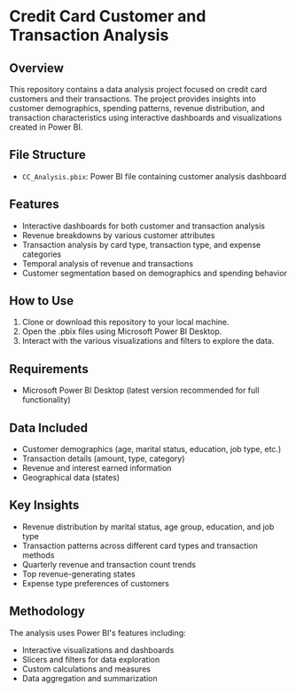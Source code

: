 # Credit Card Customer and Transaction Analysis

## Overview
This repository contains a data analysis project focused on credit card customers and their transactions. The project provides insights into customer demographics, spending patterns, revenue distribution, and transaction characteristics using interactive dashboards and visualizations created in Power BI.

## File Structure
- `CC_Analysis.pbix`: Power BI file containing customer analysis dashboard

## Features
- Interactive dashboards for both customer and transaction analysis
- Revenue breakdowns by various customer attributes
- Transaction analysis by card type, transaction type, and expense categories
- Temporal analysis of revenue and transactions
- Customer segmentation based on demographics and spending behavior

## How to Use
1. Clone or download this repository to your local machine.
2. Open the .pbix files using Microsoft Power BI Desktop.
3. Interact with the various visualizations and filters to explore the data.

## Requirements
- Microsoft Power BI Desktop (latest version recommended for full functionality)

## Data Included
- Customer demographics (age, marital status, education, job type, etc.)
- Transaction details (amount, type, category)
- Revenue and interest earned information
- Geographical data (states)

## Key Insights
- Revenue distribution by marital status, age group, education, and job type
- Transaction patterns across different card types and transaction methods
- Quarterly revenue and transaction count trends
- Top revenue-generating states
- Expense type preferences of customers

## Methodology
The analysis uses Power BI's features including:
- Interactive visualizations and dashboards
- Slicers and filters for data exploration
- Custom calculations and measures
- Data aggregation and summarization
